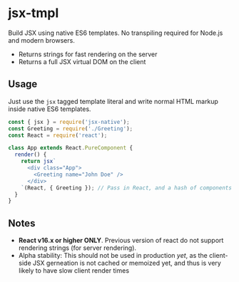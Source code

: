 # jsx-tmpl
Build JSX using native ES6 templates. No transpiling required for Node.js and modern browsers.

* Returns strings for fast rendering on the server
* Returns a full JSX virtual DOM on the client

## Usage

Just use the `jsx` tagged template literal and write normal HTML markup inside native ES6 templates.

```javascript
const { jsx } = require('jsx-native');
const Greeting = require('./Greeting');
const React = require('react');

class App extends React.PureComponent {
  render() {
    return jsx`
      <div class="App">
        <Greeting name="John Doe" />
      </div>
    `(React, { Greeting }); // Pass in React, and a hash of components used
  }
}
```

## Notes
* **React v16.x or higher ONLY**. Previous version of react do not support rendering strings (for server rendering).
* Alpha stability: This should not be used in production _yet_, as the client-side JSX gerneation is not cached or memoized yet, and thus is very likely to have slow client render times
